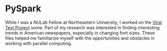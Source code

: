 # PySpark
While I was a NULab Fellow at Northeastern University, I worked on the <a href="https://github.com/viraltexts">Viral Text Project</a> some. Part of my research was interested in finding interesting trends in American newspapers, especially in changing font sizes. These files helped me familiarize myself with the opportunities and obstacles in working with parallel computing.
